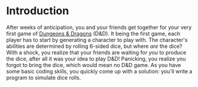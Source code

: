 # Introduction

After weeks of anticipation, you and your friends get together for your very first game of [Dungeons & Dragons][dnd] (D&D).
It being the first game, each player has to start by generating a character to play with.
The character's abilities are determined by rolling 6-sided dice, but where _are_ the dice?
With a shock, you realize that your friends are waiting for _you_ to produce the dice, after all it was your idea to play D&D!
Panicking, you realize you forgot to bring the dice, which would mean no D&D game.
As you have some basic coding skills, you quickly come up with a solution: you'll write a program to simulate dice rolls.

[dnd]: https://en.wikipedia.org/wiki/Dungeons_%26_Dragons
